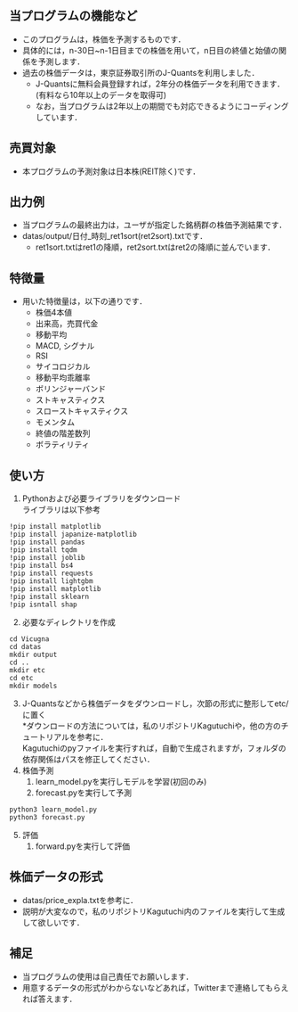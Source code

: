 ## 当プログラムの機能など
- このプログラムは，株価を予測するものです．
- 具体的には，n-30日~n-1日目までの株価を用いて，n日目の終値と始値の関係を予測します．
- 過去の株価データは，東京証券取引所のJ-Quantsを利用しました．
   - J-Quantsに無料会員登録すれば，2年分の株価データを利用できます．  
      (有料なら10年以上のデータを取得可)
   - なお，当プログラムは2年以上の期間でも対応できるようにコーディングしています．

## 売買対象
- 本プログラムの予測対象は日本株(REIT除く)です．

## 出力例
- 当プログラムの最終出力は，ユーザが指定した銘柄群の株価予測結果です．
- datas/output/日付_時刻_ret1sort(ret2sort).txtです．
   - ret1sort.txtはret1の降順，ret2sort.txtはret2の降順に並んでいます．

## 特徴量
- 用いた特徴量は，以下の通りです．
   - 株価4本値
   - 出来高，売買代金
   - 移動平均
   - MACD, シグナル
   - RSI
   - サイコロジカル
   - 移動平均乖離率
   - ボリンジャーバンド
   - ストキャスティクス
   - スローストキャスティクス
   - モメンタム
   - 終値の階差数列
   - ボラティリティ

 
## 使い方
1. Pythonおよび必要ライブラリをダウンロード  
ライブラリは以下参考
```
!pip install matplotlib
!pip install japanize-matplotlib
!pip install pandas
!pip install tqdm
!pip install joblib
!pip install bs4
!pip install requests
!pip install lightgbm
!pip install matplotlib
!pip install sklearn
!pip isntall shap

```
2. 必要なディレクトリを作成
```
cd Vicugna
cd datas
mkdir output
cd ..
mkdir etc
cd etc
mkdir models
```
3. J-Quantsなどから株価データをダウンロードし，次節の形式に整形してetc/に置く  
*ダウンロードの方法については，私のリポジトリKagutuchiや，他の方のチュートリアルを参考に．  
Kagutuchiのpyファイルを実行すれば，自動で生成されますが，フォルダの依存関係はパスを修正してください．  
4. 株価予測
   1. learn_model.pyを実行しモデルを学習(初回のみ)
   2. forecast.pyを実行して予測
```
python3 learn_model.py
python3 forecast.py
```
5. 評価
   1. forward.pyを実行して評価

## 株価データの形式
- datas/price_expla.txtを参考に．
- 説明が大変なので，私のリポジトリKagutuchi内のファイルを実行して生成して欲しいです．


## 補足
- 当プログラムの使用は自己責任でお願いします．
- 用意するデータの形式がわからないなどあれば，Twitterまで連絡してもらえれば答えます．
